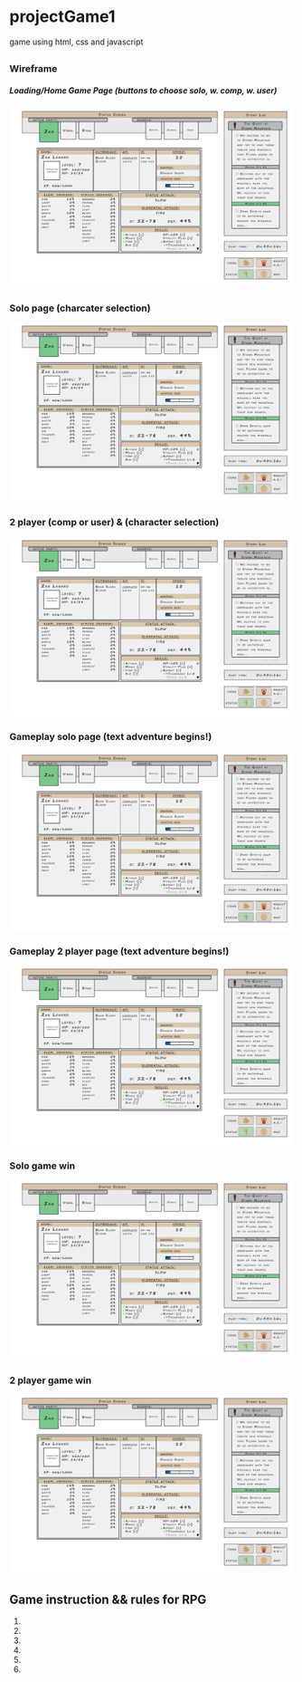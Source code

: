 # projectGame1
game using html, css and javascript 

## 

### Wireframe 

##### Loading/Home Game Page (buttons to choose solo, w. comp, w. user)
![wireframe](./rpg-wireframe.jpg)

### Solo page (charcater selection)
![wireframe](./rpg-wireframe.jpg)

### 2 player (comp or user) & (character selection)
![wireframe](./rpg-wireframe.jpg)

### Gameplay solo page (text adventure begins!)
![wireframe](./rpg-wireframe.jpg)

### Gameplay 2 player page (text adventure begins!)
![wireframe](./rpg-wireframe.jpg)

### Solo game win
![wireframe](./rpg-wireframe.jpg)

### 2 player game win
![wireframe](./rpg-wireframe.jpg)



## Game instruction && rules for RPG
1.
2.
3.
4.
5.
6.